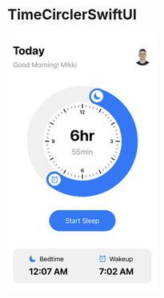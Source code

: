 # TimeCirclerSwiftUI



<img src="https://github.com/MikkiWhiteDove/TimeCirclerSwiftUI/blob/main/screens/Circle.png" width="300" hedth="600">

